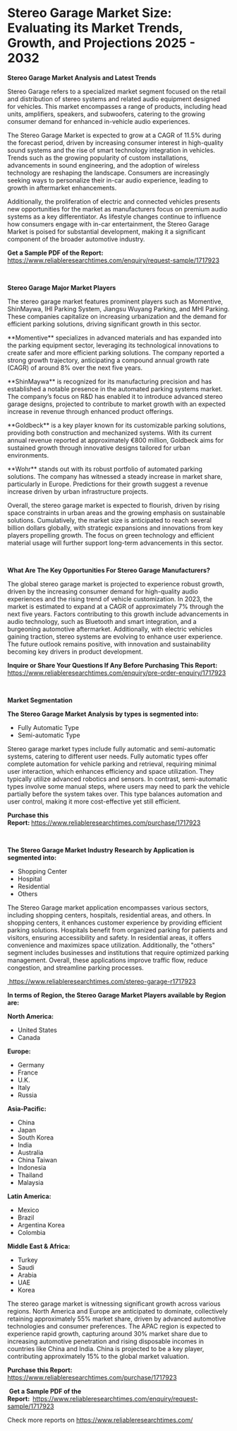 <p><h1>Stereo Garage Market Size: Evaluating its Market Trends, Growth, and Projections 2025 - 2032</h1></p><p><strong>Stereo Garage Market Analysis and Latest Trends</strong></p>
<p><p>Stereo Garage refers to a specialized market segment focused on the retail and distribution of stereo systems and related audio equipment designed for vehicles. This market encompasses a range of products, including head units, amplifiers, speakers, and subwoofers, catering to the growing consumer demand for enhanced in-vehicle audio experiences.</p><p>The Stereo Garage Market is expected to grow at a CAGR of 11.5% during the forecast period, driven by increasing consumer interest in high-quality sound systems and the rise of smart technology integration in vehicles. Trends such as the growing popularity of custom installations, advancements in sound engineering, and the adoption of wireless technology are reshaping the landscape. Consumers are increasingly seeking ways to personalize their in-car audio experience, leading to growth in aftermarket enhancements.</p><p>Additionally, the proliferation of electric and connected vehicles presents new opportunities for the market as manufacturers focus on premium audio systems as a key differentiator. As lifestyle changes continue to influence how consumers engage with in-car entertainment, the Stereo Garage Market is poised for substantial development, making it a significant component of the broader automotive industry.</p></p>
<p><strong>Get a Sample PDF of the Report:&nbsp;</strong> <a href="https://www.reliableresearchtimes.com/enquiry/request-sample/1717923?utm_campaign=2720&utm_medium=2&utm_source=Github&utm_content=ia&utm_term=09042025&utm_id=stereo-garage">https://www.reliableresearchtimes.com/enquiry/request-sample/1717923</a></p>
<p>&nbsp;</p>
<p><strong>Stereo Garage Major Market Players</strong></p>
<p><p>The stereo garage market features prominent players such as Momentive, ShinMaywa, IHI Parking System, Jiangsu Wuyang Parking, and MHI Parking. These companies capitalize on increasing urbanization and the demand for efficient parking solutions, driving significant growth in this sector.</p><p>**Momentive** specializes in advanced materials and has expanded into the parking equipment sector, leveraging its technological innovations to create safer and more efficient parking solutions. The company reported a strong growth trajectory, anticipating a compound annual growth rate (CAGR) of around 8% over the next five years.</p><p>**ShinMaywa** is recognized for its manufacturing precision and has established a notable presence in the automated parking systems market. The company’s focus on R&D has enabled it to introduce advanced stereo garage designs, projected to contribute to market growth with an expected increase in revenue through enhanced product offerings.</p><p>**Goldbeck** is a key player known for its customizable parking solutions, providing both construction and mechanized systems. With its current annual revenue reported at approximately €800 million, Goldbeck aims for sustained growth through innovative designs tailored for urban environments.</p><p>**Wohr** stands out with its robust portfolio of automated parking solutions. The company has witnessed a steady increase in market share, particularly in Europe. Predictions for their growth suggest a revenue increase driven by urban infrastructure projects.</p><p>Overall, the stereo garage market is expected to flourish, driven by rising space constraints in urban areas and the growing emphasis on sustainable solutions. Cumulatively, the market size is anticipated to reach several billion dollars globally, with strategic expansions and innovations from key players propelling growth. The focus on green technology and efficient material usage will further support long-term advancements in this sector.</p></p>
<p>&nbsp;</p>
<p><strong>What Are The Key Opportunities For Stereo Garage Manufacturers?</strong></p>
<p><p>The global stereo garage market is projected to experience robust growth, driven by the increasing consumer demand for high-quality audio experiences and the rising trend of vehicle customization. In 2023, the market is estimated to expand at a CAGR of approximately 7% through the next five years. Factors contributing to this growth include advancements in audio technology, such as Bluetooth and smart integration, and a burgeoning automotive aftermarket. Additionally, with electric vehicles gaining traction, stereo systems are evolving to enhance user experience. The future outlook remains positive, with innovation and sustainability becoming key drivers in product development.</p></p>
<p><strong>Inquire or Share Your Questions If Any Before Purchasing This Report:</strong> <a href="https://www.reliableresearchtimes.com/enquiry/pre-order-enquiry/1717923?utm_campaign=2720&utm_medium=2&utm_source=Github&utm_content=ia&utm_term=09042025&utm_id=stereo-garage">https://www.reliableresearchtimes.com/enquiry/pre-order-enquiry/1717923</a></p>
<p>&nbsp;</p>
<p><strong>Market Segmentation</strong></p>
<p><strong>The Stereo Garage Market Analysis by types is segmented into:</strong></p>
<p><ul><li>Fully Automatic Type</li><li>Semi-automatic Type</li></ul></p>
<p><p>Stereo garage market types include fully automatic and semi-automatic systems, catering to different user needs. Fully automatic types offer complete automation for vehicle parking and retrieval, requiring minimal user interaction, which enhances efficiency and space utilization. They typically utilize advanced robotics and sensors. In contrast, semi-automatic types involve some manual steps, where users may need to park the vehicle partially before the system takes over. This type balances automation and user control, making it more cost-effective yet still efficient.</p></p>
<p><strong>Purchase this Report:&nbsp;</strong><a href="https://www.reliableresearchtimes.com/purchase/1717923?utm_campaign=2720&utm_medium=2&utm_source=Github&utm_content=ia&utm_term=09042025&utm_id=stereo-garage">https://www.reliableresearchtimes.com/purchase/1717923</a></p>
<p>&nbsp;</p>
<p><strong>The Stereo Garage Market Industry Research by Application is segmented into:</strong></p>
<p><ul><li>Shopping Center</li><li>Hospital</li><li>Residential</li><li>Others</li></ul></p>
<p><p>The Stereo Garage market application encompasses various sectors, including shopping centers, hospitals, residential areas, and others. In shopping centers, it enhances customer experience by providing efficient parking solutions. Hospitals benefit from organized parking for patients and visitors, ensuring accessibility and safety. In residential areas, it offers convenience and maximizes space utilization. Additionally, the "others" segment includes businesses and institutions that require optimized parking management. Overall, these applications improve traffic flow, reduce congestion, and streamline parking processes.</p></p>
<p><a href="https://www.reliableresearchtimes.com/stereo-garage-r1717923?utm_campaign=2720&utm_medium=2&utm_source=Github&utm_content=ia&utm_term=09042025&utm_id=stereo-garage">&nbsp;https://www.reliableresearchtimes.com/stereo-garage-r1717923</a></p>
<p><strong>In terms of Region, the Stereo Garage Market Players available by Region are:</strong></p>
<p>
    <p> <strong> North America: </strong>
        <ul>
            <li>United States</li>
            <li>Canada</li>
        </ul>
        </p> 
    <p> <strong> Europe: </strong>
        <ul>
            <li>Germany</li>
            <li>France</li>
            <li>U.K.</li>
            <li>Italy</li>
            <li>Russia</li>
        </ul>
        </p> 
    <p> <strong> Asia-Pacific: </strong>
        <ul>
            <li>China</li>
            <li>Japan</li>
            <li>South Korea</li>
            <li>India</li>
            <li>Australia</li>
            <li>China Taiwan</li>
            <li>Indonesia</li>
            <li>Thailand</li>
            <li>Malaysia</li>
        </ul>
        </p> 
    <p> <strong> Latin America: </strong>
        <ul>
            <li>Mexico</li>
            <li>Brazil</li>
            <li>Argentina Korea</li>
            <li>Colombia</li>
        </ul>
        </p> 
    <p> <strong> Middle East & Africa: </strong>
        <ul>
            <li>Turkey</li>
            <li>Saudi</li>
            <li>Arabia</li>
            <li>UAE</li>
            <li>Korea</li>
        </ul>
    </p>
    </p>
<p><p>The stereo garage market is witnessing significant growth across various regions. North America and Europe are anticipated to dominate, collectively retaining approximately 55% market share, driven by advanced automotive technologies and consumer preferences. The APAC region is expected to experience rapid growth, capturing around 30% market share due to increasing automotive penetration and rising disposable incomes in countries like China and India. China is projected to be a key player, contributing approximately 15% to the global market valuation.</p></p>
<p><strong>Purchase this Report: </strong><a href="https://www.reliableresearchtimes.com/purchase/1717923?utm_campaign=2720&utm_medium=2&utm_source=Github&utm_content=ia&utm_term=09042025&utm_id=stereo-garage">https://www.reliableresearchtimes.com/purchase/1717923</a></p>
<p>&nbsp;<strong>Get a Sample PDF of the Report:&nbsp;&nbsp;</strong><a href="https://www.reliableresearchtimes.com/enquiry/request-sample/1717923?utm_campaign=2720&utm_medium=2&utm_source=Github&utm_content=ia&utm_term=09042025&utm_id=stereo-garage">https://www.reliableresearchtimes.com/enquiry/request-sample/1717923</a></p>
<p><strong></strong></p>
<p>Check more reports on <a href="https://www.reliableresearchtimes.com/?utm_campaign=2720&utm_medium=2&utm_source=Github&utm_content=ia&utm_term=09042025&utm_id=stereo-garage">https://www.reliableresearchtimes.com/</a></p>